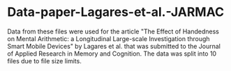 # Data-paper-Lagares-et-al.-JARMAC
Data from these files were used for the article "The Effect of Handedness on Mental Arithmetic: a Longitudinal Large-scale Investigation through Smart Mobile Devices" by Lagares et al. that was submitted to the Journal of Applied Research in Memory and Cognition.
The data was split into 10 files due to file size limits.

